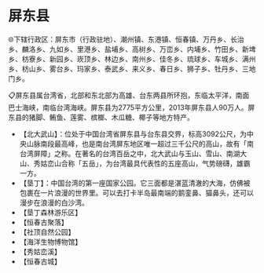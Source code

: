 # 屏东县  
🌐下辖行政区：屏东市（行政驻地）、潮州镇、东港镇、恒春镇、万丹乡、长治乡、麟洛乡、九如乡、里港乡、盐埔乡、高树乡、万峦乡、内埔乡、竹田乡、新埤乡、枋寮乡、新园乡、崁顶乡、林边乡、南州乡、佳冬乡、琉球乡、车城乡、满州乡、枋山乡、雾台乡、玛家乡、泰武乡、来义乡、春日乡、狮子乡、牡丹乡、三地门乡。  

📋屏东县属台湾省，北部和东北部为高雄、台东两县所环抱，东临太平洋，南面巴士海峡，南临台湾海峡。屏东县为2775平方公里，2013年屏东县人90万人。屏东县的猪脚、鲔鱼、莲雾、槟榔、木瓜糖、椰子等地方特产。  

* 【北大武山】：位处于中国台湾省屏东县与台东县交界，标高3092公尺，为中央山脉南段最高峰，也是南台湾屏东地区唯一超过三千公尺的高山，故有「南台湾屏障」之称。在著名的台湾百岳之中，北大武山与玉山、雪山、南湖大山、秀姑峦山合称「五岳」，为台湾最具代表性的五座高山，气势磅礴，雄霸一方。  
* 【垦丁】：中国台湾的第一座国家公园。它三面都是湛蓝清澈的大海，仿佛被包裹在一片浪漫的世界里。可以去打卡半岛最南端的鹅銮鼻、猫鼻头，还可以漫步在浪漫的白沙湾。  
* 【垦丁森林游乐区】  
* 【恒春古聚落】  
* 【社顶自然公园】  
* 【海洋生物博物馆】  
* 【秀姑峦溪】  
* 【恒春古城】  